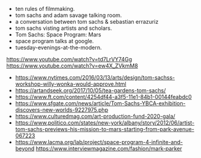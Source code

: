 * ten rules of filmmaking.
* tom sachs and adam savage talking room.
* a conversation between tom sachs & sebastian errazuriz
* tom sachs visting artists and scholars.
* Tom Sachs: Space Program: Mars
* space program talks at google.
* tuesday-evenings-at-the-modern.

https://www.youtube.com/watch?v=td7LrVY74Gg
https://www.youtube.com/watch?v=ew4X_ZVkmM8


- https://www.nytimes.com/2016/03/13/arts/design/tom-sachss-workshop-willy-wonka-would-approve.html
- https://artandseek.org/2017/10/05/tea-gardens-tom-sachs/
- https://www.ft.com/content/4254df44-a3f5-11e1-84b1-00144feabdc0
- https://www.sfgate.com/news/article/Tom-Sachs-YBCA-exhibition-discovers-new-worlds-9227975.php
- https://www.culturedmag.com/art-production-fund-2020-gala/
- https://www.politico.com/states/new-york/albany/story/2012/06/artist-tom-sachs-previews-his-mission-to-mars-starting-from-park-avenue-067223
- https://www.lacma.org/lab/project/space-program-4-infinite-and-beyond
https://www.interviewmagazine.com/fashion/mark-parker

